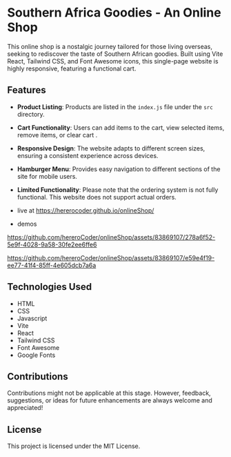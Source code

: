 # Southern Africa Goodies - An Online Shop

This online shop is a nostalgic journey tailored for those living overseas, seeking to rediscover the taste of Southern African goodies. Built using Vite React, Tailwind CSS, and Font Awesome icons, this single-page website is highly responsive, featuring a functional cart.

## Features

- **Product Listing**: Products are listed in the `index.js` file under the `src` directory.

- **Cart Functionality**: Users can add items to the cart, view selected items, remove items, or clear cart .

- **Responsive Design**: The website adapts to different screen sizes, ensuring a consistent experience across devices.

- **Hamburger Menu**: Provides easy navigation to different sections of the site for mobile users.

- **Limited Functionality**: Please note that the ordering system is not fully functional. This website does not support actual orders.
  
- live at https://hererocoder.github.io/onlineShop/

- demos
  


https://github.com/hereroCoder/onlineShop/assets/83869107/278a6f52-5e9f-4028-9a58-30fe2ee6ffe6



https://github.com/hereroCoder/onlineShop/assets/83869107/e59e4f19-ee77-41f4-85ff-4e605dcb7a6a


## Technologies Used

- HTML
- CSS
- Javascript
- Vite
- React 
- Tailwind CSS  
- Font Awesome
- Google Fonts

## Contributions

Contributions might not be applicable at this stage. However, feedback, suggestions, or ideas for future enhancements are always welcome and appreciated!

## License

This project is licensed under the MIT License.
